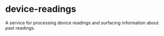 # device-readings
A service for processing device readings and surfacing information about past readings.
